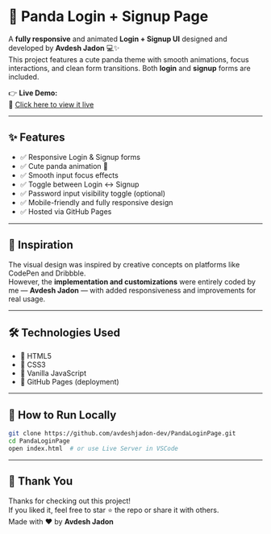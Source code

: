 # 🐼 Panda Login + Signup Page

A **fully responsive** and animated **Login + Signup UI** designed and developed by **Avdesh Jadon** 💻✨  
This project features a cute panda theme with smooth animations, focus interactions, and clean form transitions. Both **login** and **signup** forms are included.

👉 **Live Demo:**  
🔗 [Click here to view it live](https://avdeshjadon-dev.github.io/PandaLogin-SignUpPage)

---

## ✨ Features

- ✅ Responsive Login & Signup forms  
- ✅ Cute panda animation 🐼  
- ✅ Smooth input focus effects  
- ✅ Toggle between Login ↔ Signup  
- ✅ Password input visibility toggle (optional)  
- ✅ Mobile-friendly and fully responsive design  
- ✅ Hosted via GitHub Pages  

---

## 🧠 Inspiration

The visual design was inspired by creative concepts on platforms like CodePen and Dribbble.  
However, the **implementation and customizations** were entirely coded by me — **Avdesh Jadon** — with added responsiveness and improvements for real usage.

---

## 🛠️ Technologies Used

- 🧱 HTML5  
- 🎨 CSS3  
- 🧠 Vanilla JavaScript  
- 🚀 GitHub Pages (deployment)  

---

## 🧪 How to Run Locally

```bash
git clone https://github.com/avdeshjadon-dev/PandaLoginPage.git
cd PandaLoginPage
open index.html  # or use Live Server in VSCode
```
---

## 🙏 Thank You

Thanks for checking out this project!  
If you liked it, feel free to star ⭐ the repo or share it with others.  
Made with ❤️ by **Avdesh Jadon**
